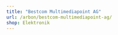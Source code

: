 ```yaml
---
title: "Bestcom Multimediapoint AG"
url: /arbon/bestcom-multimediapoint-ag/
shop: Elektronik
---
```

